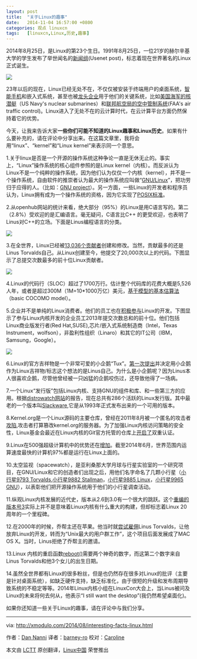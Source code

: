 ```yaml
---
layout: post
title:	"关于Linux的趣事"
date:	2014-11-04 16:57:00 +0800 
categories:	观点 linuxcn 
tags:	[linuxcn,Linux,历史,趣事]
---
```



2014年8月25日，是Linux的第23个生日。1991年8月25日，一位21岁的赫尔辛基大学的学生发布了举世闻名的[新闻组](https://groups.google.com/forum/message/raw?msg=comp.os.minix/dlNtH7RRrGA/SwRavCzVE7gJ)(Usenet post)，标志着现在世界著名的Linux正式诞生。


![](/Asserts/Images//attachment/album/201411/04/165701d0pvnyuocpuya3pp.jpg)


23年以后的现在，Linux已经无处不在，不仅仅被安装于终端用户的桌面系统，[智能手机](http://developer.android.com/about/index.html)和嵌入式系统，甚至也被[龙头企业](http://fortune.com/2013/05/06/how-linux-conquered-the-fortune-500/)用于他们的关键系统，比如[美国海军的核潜艇](http://www.linuxjournal.com/article/7789)（US Navy's nuclear submarines）和[联邦航空局的空中管制系统](http://fcw.com/Articles/2006/05/01/FAA-manages-air-traffic-with-Linux.aspx)(FAA's air traffic control)。Linux进入了无处不在的云计算时代，在云计算平台方面仍然保持着它的优势。


今天，让我来告诉大家**一些你们可能不知道的Linux趣事和Linux历史**。如果有什么要补充的，请在评论中分享出来。在这篇文章里，我将会用“linux”、“kernel”和“Linux kernel”来表示同一个意思。


1.关于linux是否是一个开源的操作系统这种争论一直是无休无止的。事实上，“Linux”操作系统的核心组件参照的是Linux kernel（内核）。而反派认为Linux不是一个纯粹的操作系统，因为他们认为仅仅一个内核（kernel），并不是一个操作系统，自由软件的推崇者认为最大的操作系统应叫做“[GNU/Linux](http://www.gnu.org/gnu/why-gnu-linux.html)”，把功劳归于应得的人。（比如：[GNU project](http://www.gnu.org/gnu/gnu-history.html)）。另一方面，一些Linux的开发者和程序员认为，Linux拥有成为一个操作系统的资格，因为它实现了[POSIX标准](http://en.wikipedia.org/wiki/POSIX)。


2.从openhub网站的统计来看，绝大部分（95%）的Linux是用C语言写的。第二（2.8%）受欢迎的是汇编语言。毫无疑问，C语言比C++ 的更受欢迎，也表明了Linus对C++的立场。下面是Linus编程语言的分类。


[![](https://camo.githubusercontent.com/9e6eb328ad88e62fb26fa473af5c3eef9c9707d0/68747470733a2f2f6661726d342e737461746963666c69636b722e636f6d2f333834352f31353032353333323132315f303535636665336132635f7a2e6a7067)](https://camo.githubusercontent.com/9e6eb328ad88e62fb26fa473af5c3eef9c9707d0/68747470733a2f2f6661726d342e737461746963666c69636b722e636f6d2f333834352f31353032353333323132315f303535636665336132635f7a2e6a7067)


3.在全世界，Linux已经被[13,036个贡献者](https://www.openhub.net/p/linux/contributors/summary)创建和修改。当然，贡献最多的还是Linus Torvalds自己。从Linux创建至今，他提交了20,000次以上的代码。下图显示了总提交次数最多的前十位Linux贡献者。


[![](https://camo.githubusercontent.com/0136d1435a14c0b4eee8e538947a49c01602a604/68747470733a2f2f6661726d342e737461746963666c69636b722e636f6d2f333833372f31343834313738363833385f376135303632356639645f622e6a7067)](https://camo.githubusercontent.com/0136d1435a14c0b4eee8e538947a49c01602a604/68747470733a2f2f6661726d342e737461746963666c69636b722e636f6d2f333833372f31343834313738363833385f376135303632356639645f622e6a7067)


4.Linux的代码行（SLOC）超过了1700万行。估计整个代码库的花费大概是5,526人年，或者是超过300M（1M=10\*1000万亿）美元，[基于模型的基本估算法](https://www.openhub.net/p/linux/estimated_cost)（basic COCOMO model）。


5.企业并不是单纯的Linux消费者。他们的员工也在[积极参与](http://www.linuxfoundation.org/publications/linux-foundation/who-writes-linux-2013)Linux的开发。下图显示了参与Linux内核开发的企业员工2013年提交次数总和的前十位。他们包括Linux商业版发行者(Red Hat,SUSE),芯片/嵌入式系统制造商（Intel，Texas Instrument，wolfson），非盈利性组织（Linaro）和其它的IT公司（IBM，Samsung，Google）。


[![](https://camo.githubusercontent.com/2a9e87658a2fc4011ea7782be0ce0fd8f853e9bc/68747470733a2f2f6661726d362e737461746963666c69636b722e636f6d2f353537332f31343834313835363432375f613561313832383234355f6f2e706e67)](https://camo.githubusercontent.com/2a9e87658a2fc4011ea7782be0ce0fd8f853e9bc/68747470733a2f2f6661726d362e737461746963666c69636b722e636f6d2f353537332f31343834313835363432375f613561313832383234355f6f2e706e67)


6.Linux的官方吉祥物是一个非常可爱的小企鹅“Tux”。[第一次提出](http://www.sjbaker.org/wiki/index.php?title=The_History_of_Tux_the_Linux_Penguin)并决定用小企鹅作为Linux吉祥物/标志这个想法的是Linus自己。为什么是小企鹅呢？因为Linus本人很喜欢企鹅，尽管他曾经被一只凶猛的企鹅咬伤过，还导致他得了一场病。


7.一个Linux“发行版”包括Linux内核、支持GNU的组件和库、和一些第三方的应用。根据[distrowatch网站](http://distrowatch.com/search.php?ostype=All&category=All&origin=All&basedon=All&notbasedon=None&desktop=All&architecture=All&status=Active)的报告，现在总共有286个活跃的Linux发行版。其中最老的一个版本叫[Slackware](http://www.slackware.com/info/),它是从1993年正式发布出来的一个可用的版本。


8.Kernel.org是一个Linux源码的主要仓库，曾经在2011年8月被一个匿名的攻击者[攻陷](http://pastebin.com/BKcmMd47),攻击者打算篡改kernel.org的服务器。为了加强Linux内核访问策略的安全性，Linux基金会最近在Linux内核的Git官方托管的仓库上[开启了](http://www.linux.com/news/featured-blogs/203-konstantin-ryabitsev/784544-linux-kernel-git-repositories-add-2-factor-authentication)双重认证。


9.Linux在500强超级计算机中的优势还在[增加](http://www.top500.org/statistics/details/osfam/1)。截至2014年6月，世界范围内运算速度最快的计算机97%都是运行在Linux上面的。


10.太空监视（spacewatch），是亚利桑那大学月球与行星实验室的一个研究项目，在GNU/Linux和它的创造者们出现之后，用他们名字命名了几颗小行星（[小行星9793 Torvalds](http://ssd.jpl.nasa.gov/sbdb.cgi?sstr=9793),[小行星9882 Stallman](http://ssd.jpl.nasa.gov/sbdb.cgi?sstr=9882)，[小行星9885 Linux](http://ssd.jpl.nasa.gov/sbdb.cgi?sstr=9885)，[小行星9965 GNU](http://ssd.jpl.nasa.gov/sbdb.cgi?sstr=9965)），以表彰他们把开源操作系统用于他们的小行星调查活动。


11.纵观Linux内核发展的近代史，版本从2.6到3.0有一个很大的跳跃。这个[重编的版本号3](https://lkml.org/lkml/2011/5/29/204)实际上并不是意味着Linux内核有什么重大的构建，但却标志着Linux 20周年的一个里程碑。


12.在2000年的时候，乔帮主还在苹果。他当时就[尝试雇佣](http://www.wired.com/2012/03/mr-linux/2/)Linus Torvalds，让他放弃Linux的开发，转而为“Unix最大的用户群工作”，这个项目后面发展成了MAC OS X。当时，Linus拒绝了乔帮主的邀请。


13.Linux 内核的重启函数[reboot()](http://lxr.free-electrons.com/source/kernel/reboot.c#L199)需要两个神奇的数字，而这第二个数字来自Linus Torvalds和他3个女儿的出生日期。


14.虽然全世界都有Linux的很多粉丝，但是也仍然存在很多对Linux的批评（主要是针对桌面系统），如缺乏硬件支持，缺乏标准化，由于很短的升级和发布周期导致系统的不稳定等等。2014年Linux内核小组在LinuxCon大会上，当Linus被问及Linux的未来将何去何从，他表示“I still want the desktop”(我仍然希望桌面化)。


如果你还知道一些关于Linux的趣事，请在评论中与我们分享。




---


via: <http://xmodulo.com/2014/08/interesting-facts-linux.html>


作者：[Dan Nanni](http://xmodulo.com/author/nanni) 译者：[barney-ro](https://github.com/barney-ro) 校对：[Caroline](https://github.com/carolinewuyan)


本文由 [LCTT](https://github.com/LCTT/TranslateProject) 原创翻译，[Linux中国](http://linux.cn/) 荣誉推出
